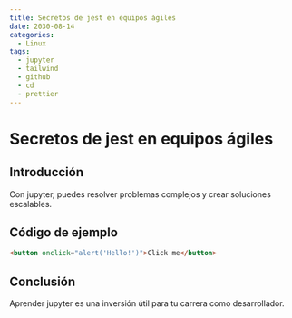 ```yaml
---
title: Secretos de jest en equipos ágiles
date: 2030-08-14
categories:
  - Linux
tags:
  - jupyter
  - tailwind
  - github
  - cd
  - prettier
---
```


# Secretos de jest en equipos ágiles

## Introducción

Con jupyter, puedes resolver problemas complejos y crear soluciones escalables.

## Código de ejemplo

```html
<button onclick="alert('Hello!')">Click me</button>
```

## Conclusión

Aprender jupyter es una inversión útil para tu carrera como desarrollador.